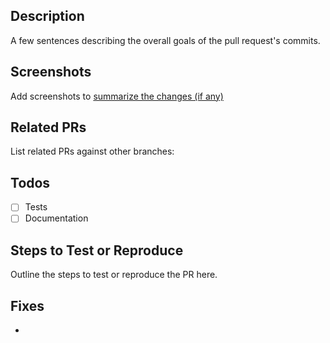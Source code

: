 ## Description
A few sentences describing the overall goals of the pull request's commits.

## Screenshots
Add screenshots to [summarize the changes (if any)](https://github.com/nusskylab/nusskylab/pull/692#pullrequestreview-236562760)

## Related PRs
List related PRs against other branches:

## Todos
- [ ] Tests
- [ ] Documentation

## Steps to Test or Reproduce
Outline the steps to test or reproduce the PR here.

## Fixes

* 